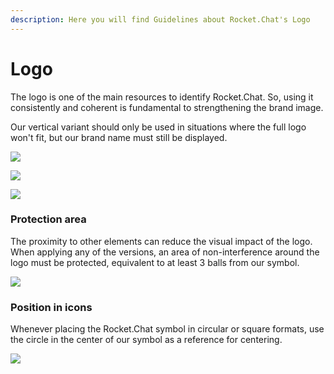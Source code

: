 ```yaml
---
description: Here you will find Guidelines about Rocket.Chat's Logo
---
```


# Logo

The logo is one of the main resources to identify Rocket.Chat. So, using it consistently and coherent is fundamental to strengthening the brand image.

Our vertical variant should only be used in situations where the full logo won't fit, but our brand name must still be displayed.

![](../../../.gitbook/assets/01\_logo.jpg)

![](../../../.gitbook/assets/02\_logo.jpg)

![](../../../.gitbook/assets/03\_logo.jpg)

### Protection area

The proximity to other elements can reduce the visual impact of the logo. When applying any of the versions, an area of non-interference around the logo must be protected, equivalent to at least 3 balls from our symbol.

![](../../../.gitbook/assets/05\_logo.jpg)

### Position in icons

Whenever placing the Rocket.Chat symbol in circular or square formats, use the circle in the center of our symbol as a reference for centering.

![](../../../.gitbook/assets/06\_logo.jpg)
